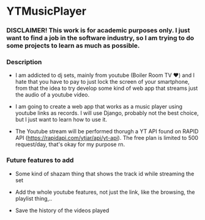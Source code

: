 # YTMusicPlayer

### DISCLAIMER! This work is for academic purposes only. I just want to find a job in the software industry, so I am trying to do some projects to learn as much as possible.

### Description

- I am addicted to dj sets, mainly from youtube (Boiler Room TV ❤) and I hate that you have to pay to just lock the screen of your smartphone, from that the idea to try develop some kind of web app that streams just the audio of a youtube video.

- I am going to create a web app that works as a music player using youtube links as records. I will use Django, probably not the best choice, but I just want to learn how to use it.

- The Youtube stream will be performed thorugh a YT API found on RAPID API (https://rapidapi.com/ytjar/api/yt-api). The free plan is limited to 500 request/day, that's okay for my purpose rn.

### Future features to add

- Some kind of shazam thing that shows the track id while streaming the set

- Add the whole youtube features, not just the link, like the browsing, the playlist thing,..

- Save the history of the videos played
